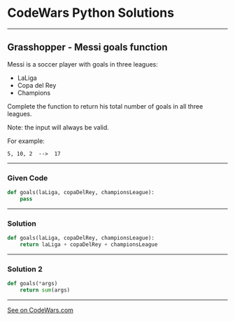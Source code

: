 # CodeWars Python Solutions

---

## Grasshopper - Messi goals function

Messi is a soccer player with goals in three leagues:

* LaLiga
* Copa del Rey
* Champions

Complete the function to return his total number of goals in all three leagues.

Note: the input will always be valid.

For example:

```
5, 10, 2  -->  17
```

---

### Given Code


```python
def goals(laLiga, copaDelRey, championsLeague):
    pass
```

---

### Solution


```python
def goals(laLiga, copaDelRey, championsLeague):
    return laLiga + copaDelRey + championsLeague
```


---

### Solution 2 

```python
def goals(*args)
    return sum(args)
```
---


[See on CodeWars.com](https://www.codewars.com/kata/55f73be6e12baaa5900000d4)
